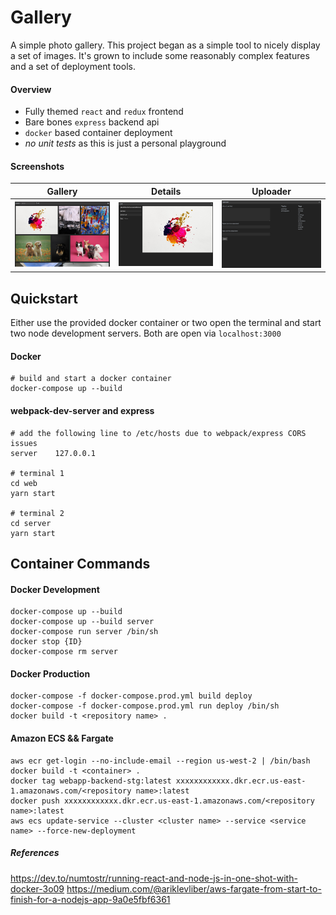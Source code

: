 # Gallery

A simple photo gallery. This project began as a simple tool to nicely display a set of images. It's grown to include some reasonably complex features and a set of deployment tools.

#### Overview

- Fully themed `react` and `redux` frontend
- Bare bones `express` backend api
- `docker` based container deployment
- _no unit tests_ as this is just a personal playground

#### Screenshots

| Gallery    | Details     | Uploader    |
|------------|-------------|-------------|
| <img src="https://raw.githubusercontent.com/trooney/gallery/master/docs/screenshot-1.jpg" width="250"> | <img src="https://raw.githubusercontent.com/trooney/gallery/master/docs/screenshot-2.jpg" width="250"> | <img src="https://raw.githubusercontent.com/trooney/gallery/master/docs/screenshot-3.jpg" width="250"> |


## Quickstart

Either use the provided docker container or two open the terminal and start two node development servers. Both are open via `localhost:3000`

#### Docker 
```
# build and start a docker container
docker-compose up --build
```

#### webpack-dev-server and express 

```
# add the following line to /etc/hosts due to webpack/express CORS issues
server    127.0.0.1

# terminal 1
cd web
yarn start

# terminal 2
cd server
yarn start
```

## Container Commands

#### Docker Development
```
docker-compose up --build
docker-compose up --build server
docker-compose run server /bin/sh
docker stop {ID}
docker-compose rm server
```

#### Docker Production
```
docker-compose -f docker-compose.prod.yml build deploy
docker-compose -f docker-compose.prod.yml run deploy /bin/sh
docker build -t <repository name> .
```

#### Amazon ECS && Fargate
```
aws ecr get-login --no-include-email --region us-west-2 | /bin/bash
docker build -t <container> .
docker tag webapp-backend-stg:latest xxxxxxxxxxxx.dkr.ecr.us-east-1.amazonaws.com/<repository name>:latest
docker push xxxxxxxxxxxx.dkr.ecr.us-east-1.amazonaws.com/<repository name>:latest
aws ecs update-service --cluster <cluster name> --service <service name> --force-new-deployment
```

##### References
https://dev.to/numtostr/running-react-and-node-js-in-one-shot-with-docker-3o09
https://medium.com/@ariklevliber/aws-fargate-from-start-to-finish-for-a-nodejs-app-9a0e5fbf6361